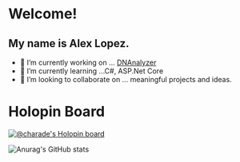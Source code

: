 # Welcome! 
## My name is Alex Lopez.

- 🔭 I’m currently working on ... [DNAnalyzer](https://github.com/plopez26DPU/DNAnalyzer)
- 🌱 I’m currently learning ...C#, ASP.Net Core 
- 👯 I’m looking to collaborate on ... meaningful projects and ideas.

# Holopin Board
[![@charade's Holopin board](https://holopin.me/charade)](https://holopin.io/@charade)

![Anurag's GitHub stats](https://github-readme-stats.vercel.app/api?username=plopez26DPU&theme=ocean_dark&show_icons=true&count_private=true)
